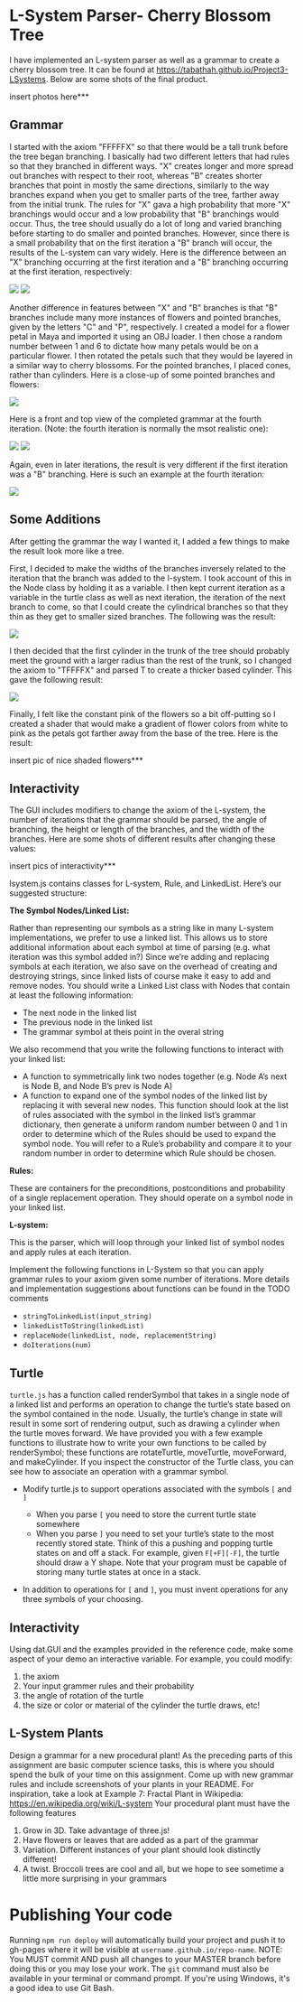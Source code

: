 # L-System Parser- Cherry Blossom Tree

I have implemented an L-system parser as well as a grammar to create a cherry blossom tree. It can be found at https://tabathah.github.io/Project3-LSystems. Below are some shots of the final product.

insert photos here***

## Grammar

I started with the axiom "FFFFFX" so that there would be a tall trunk before the tree began branching. I basically had two different letters that had rules so that they branched in different ways. "X" creates longer and more spread out branches with respect to their root, whereas "B" creates shorter branches that point in mostly the same directions, similarly to the way branches expand when you get to smaller parts of the tree, farther away from the initial trunk. The rules for "X" gava a high probability that more "X" branchings would occur and a low probability that "B" branchings would occur. Thus, the tree should usually do a lot of long and varied branching before starting to do smaller and pointed branches. However, since there is a small probability that on the first iteration a "B" branch will occur, the results of the L-system can vary widely. Here is the difference between an "X" branching occurring at the first iteration and a "B" branching occurring at the first iteration, respectively:

![](./progShots/XtreeOneIter-Front.PNG)  ![](./progShots/BtreeOneIter-Front.PNG)

Another difference in features between "X" and "B" branches is that "B" branches include many more instances of flowers and pointed branches, given by the letters "C" and "P", respectively. I created a model for a flower petal in Maya and imported it using an OBJ loader. I then chose a random number between 1 and 6 to dictate how many petals would be on a particular flower. I then rotated the petals such that they would be layered in a similar way to cherry blossoms. For the pointed branches, I placed cones, rather than cylinders. Here is a close-up of some pointed branches and flowers: 

![](./progShots/flowersAndPointsCloseUp.PNG) 

Here is a front and top view of the completed grammar at the fourth iteration. (Note: the fourth iteration is normally the msot realistic one):

![](./progShots/FourthIter-Front.PNG) ![](./progShots/FourthIter-Top.PNG)

Again, even in later iterations, the result is very different if the first iteration was a "B" branching. Here is such an example at the fourth iteration:

![](./progShots/FourthIterBtree.PNG)

## Some Additions

After getting the grammar the way I wanted it, I added a few things to make the result look more like a tree. 

First, I decided to make the widths of the branches inversely related to the iteration that the branch was added to the l-system. I took account of this in the Node class by holding it as a variable. I then kept current iteration as a variable in the turtle class as well as next iteration, the iteration of the next branch to come, so that I could create the cylindrical branches so that they thin as they get to smaller sized branches. The following was the result:

![](./progShots/widthBasedOnIter.PNG)

I then decided that the first cylinder in the trunk of the tree should probably meet the ground with a larger radius than the rest of the trunk, so I changed the axiom to "TFFFFX" and parsed T to create a thicker based cylinder. This gave the following result:

![](./progShots/trunk.PNG) 

Finally, I felt like the constant pink of the flowers so a bit off-putting so I created a shader that would make a gradient of flower colors from white to pink as the petals got farther away from the base of the tree. Here is the result:

insert pic of nice shaded flowers*** 

## Interactivity

The GUI includes modifiers to change the axiom of the L-system, the number of iterations that the grammar should be parsed, the angle of branching, the height or length of the branches, and the width of the branches. Here are some shots of different results after changing these values:

insert pics of interactivity***








lsystem.js contains classes for L-system, Rule, and LinkedList. Here’s our suggested structure:

**The Symbol Nodes/Linked List:**

Rather than representing our symbols as a string like in many L-system implementations, we prefer to use a linked list. This allows us to store additional information about each symbol at time of parsing (e.g. what iteration was this symbol added in?) Since we’re adding and replacing symbols at each iteration, we also save on the overhead of creating and destroying strings, since linked lists of course make it easy to add and remove nodes. You should write a Linked List class with Nodes that contain at least the following information:

- The next node in the linked list
- The previous node in the linked list
- The grammar symbol at theis point in the overal string

We also recommend that you write the following functions to interact with your linked list:

- A function to symmetrically link two nodes together (e.g. Node A’s next is Node B, and Node B’s prev is Node A)
- A function to expand one of the symbol nodes of the linked list by replacing it with several new nodes. This function should look at the list of rules associated with the symbol in the linked list’s grammar dictionary, then generate a uniform random number between 0 and 1 in order to determine which of the Rules should be used to expand the symbol node. You will refer to a Rule’s probability and compare it to your random number in order to determine which Rule should be chosen.

**Rules:**

These are containers for the preconditions, postconditions and probability of a single replacement operation. They should operate on a symbol node in your linked list.

**L-system:**

This is the parser, which will loop through your linked list of symbol nodes and apply rules at each iteration.

Implement the following functions in L-System so that you can apply grammar rules to your axiom given some number of iterations. More details and implementation suggestions about  functions can be found in the TODO comments

- `stringToLinkedList(input_string)`
- `linkedListToString(linkedList)`
- `replaceNode(linkedList, node, replacementString)`
- `doIterations(num)`

## Turtle

`turtle.js` has a function called renderSymbol that takes in a single node of a linked list and performs an operation to change the turtle’s state based on the symbol contained in the node. Usually, the turtle’s change in state will result in some sort of rendering output, such as drawing a cylinder when the turtle moves forward. We have provided you with a few example functions to illustrate how to write your own functions to be called by renderSymbol; these functions are rotateTurtle, moveTurtle, moveForward, and makeCylinder. If you inspect the constructor of the Turtle class, you can see how to associate an operation with a grammar symbol.

- Modify turtle.js to support operations associated with the symbols `[` and `]`
    - When you parse `[` you need to store the current turtle state somewhere
    - When you parse `]` you need to set your turtle’s state to the most recently stored state. Think of this a pushing and popping turtle states on and off a stack. For example, given `F[+F][-F]`, the turtle should draw a Y shape. Note that your program must be capable of storing many turtle states at once in a stack.

- In addition to operations for `[` and `]`, you must invent operations for any three symbols of your choosing.


## Interactivity

Using dat.GUI and the examples provided in the reference code, make some aspect of your demo an interactive variable. For example, you could modify:

1. the axiom
2. Your input grammer rules and their probability
3. the angle of rotation of the turtle
4. the size or color or material of the cylinder the turtle draws, etc!

## L-System Plants

Design a grammar for a new procedural plant! As the preceding parts of this assignment are basic computer science tasks, this is where you should spend the bulk of your time on this assignment. Come up with new grammar rules and include screenshots of your plants in your README. For inspiration, take a look at Example 7: Fractal Plant in Wikipedia: https://en.wikipedia.org/wiki/L-system Your procedural plant must have the following features

1. Grow in 3D. Take advantage of three.js! 
2. Have flowers or leaves that are added as a part of the grammar
3. Variation. Different instances of your plant should look distinctly different!
4. A twist. Broccoli trees are cool and all, but we hope to see sometime a little more surprising in your grammars

# Publishing Your code

Running `npm run deploy` will automatically build your project and push it to gh-pages where it will be visible at `username.github.io/repo-name`. NOTE: You MUST commit AND push all changes to your MASTER branch before doing this or you may lose your work. The `git` command must also be available in your terminal or command prompt. If you're using Windows, it's a good idea to use Git Bash.
